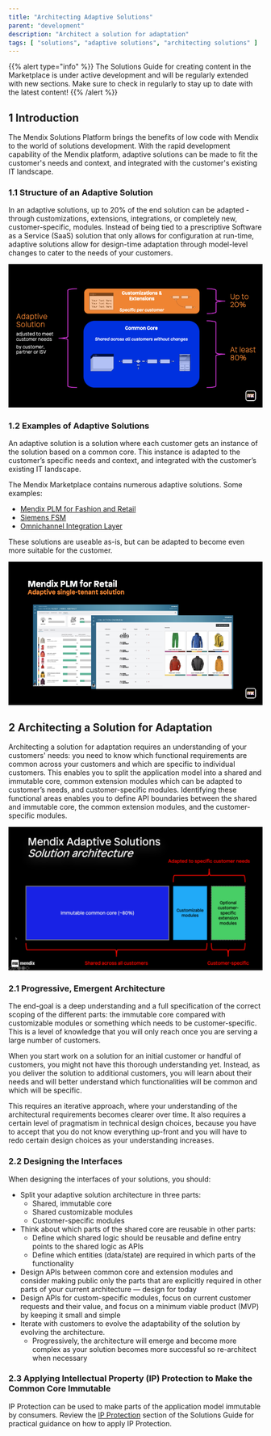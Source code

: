 ```yaml
---
title: "Architecting Adaptive Solutions"
parent: "development"
description: "Architect a solution for adaptation"
tags: [ "solutions", "adaptive solutions", "architecting solutions" ]
---
```


{{% alert type="info" %}}
The Solutions Guide for creating content in the Marketplace is under active development and will be regularly extended with new sections. Make sure to check in regularly to stay up to date with the latest content!
{{% /alert %}}

## 1 Introduction

The Mendix Solutions Platform brings the benefits of low code with Mendix to the world of solutions development. With the rapid development capability of the Mendix platform, adaptive solutions can be made to fit the customer's needs and context, and integrated with the customer's existing IT landscape.

### 1.1 Structure of an Adaptive Solution

In an adaptive solutions, up to 20% of the end solution can be adapted - through customizations, extensions, integrations, or completely new,  customer-specific, modules. Instead of being tied to a prescriptive Software as a Service (SaaS) solution that only allows for configuration at run-time, adaptive solutions allow for design-time adaptation through model-level changes to cater to the needs of your customers.

![Adaptive Solution architecture](attachments/adaptive-solution-architecture.png)

### 1.2 Examples of Adaptive Solutions

An adaptive solution is a solution where each customer gets an instance of the solution based on a common core. This instance is adapted to the customer’s specific needs and context, and integrated with the customer’s existing IT landscape. 

The Mendix Marketplace contains numerous adaptive solutions. Some examples:

* [Mendix PLM for Fashion and Retail](https://marketplace.mendix.com/link/component/118343)
* [Siemens FSM](https://marketplace.mendix.com/link/component/117710)
* [Omnichannel Integration Layer](https://marketplace.mendix.com/link/component/118344)

These solutions are useable as-is, but can be adapted to become even more suitable for the customer.

![Mendix PLM for Fashion & Retail](attachments/mendix-plm-for-fashion-and-retail.png)

## 2 Architecting a Solution for Adaptation

Architecting a solution for adaptation requires an understanding of your customers' needs: you need to know which functional requirements are common across your customers and which are specific to individual customers. This enables you to split the application model into a shared and immutable core, common extension modules which can be adapted to customer’s needs, and customer-specific modules. Identifying these functional areas enables you to define API boundaries between the shared and immutable core, the common extension modules, and the customer-specific modules.

![Adaptive Solution Composition](attachments/adaptive-solution-composition.png)

### 2.1 Progressive, Emergent Architecture

The end-goal is a deep understanding and a full specification of the correct scoping of the different parts: the immutable core compared with customizable modules or something which needs to be customer-specific. This is a level of knowledge that you will only reach once you are serving a large number of customers.

When you start work on a solution for an initial customer or handful of customers, you might not have this thorough understanding yet. Instead, as you deliver the solution to additional customers, you will learn about their needs and will better understand which functionalities will be common and which will be specific.

This requires an iterative approach, where your understanding of the architectural requirements becomes clearer over time. It also requires a certain level of pragmatism in technical design choices, because you have to accept that you do not know everything up-front and you will have to redo certain design choices as your understanding increases.

<!-- TODO: Graphic of progressive, emergent architecture -->

### 2.2 Designing the Interfaces

When designing the interfaces of your solutions, you should:

* Split your adaptive solution architecture in three parts:
  * Shared, immutable core
  * Shared customizable modules
  * Customer-specific modules
* Think about which parts of the shared core are reusable in other parts:
  * Define which shared logic should be reusable and define entry points to the shared logic as APIs
  * Define which entities (data/state) are required in which parts of the functionality
* Design APIs between common core and extension modules and consider making public only the parts that are explicitly required in other parts of your current architecture — design for today
* Design APIs for custom-specific modules, focus on current customer requests and their value, and focus on a minimum viable product (MVP) by keeping it small and simple
* Iterate with customers to evolve the adaptability of the solution by evolving the architecture.
    * Progressively, the architecture will emerge and become more complex as your solution becomes more successful so re-architect when necessary

### 2.3 Applying Intellectual Property (IP) Protection to Make the Common Core Immutable

IP Protection can be used to make parts of the application model immutable by consumers. Review the [IP Protection](ip-protection) section of the Solutions Guide for practical guidance on how to apply IP Protection.
